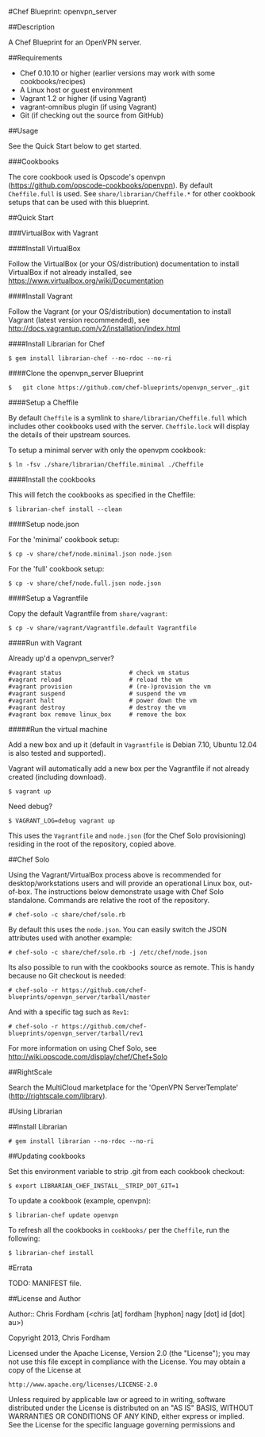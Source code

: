 #Chef Blueprint: openvpn_server

##Description

A Chef Blueprint for an OpenVPN server.

##Requirements

* Chef 0.10.10 or higher (earlier versions may work with some cookbooks/recipes)
* A Linux host or guest environment
* Vagrant 1.2 or higher (if using Vagrant)
* vagrant-omnibus plugin (if using Vagrant)
* Git (if checking out the source from GitHub)

##Usage

See the Quick Start below to get started.

###Cookbooks

The core cookbook used is Opscode's openvpn (https://github.com/opscode-cookbooks/openvpn).
By default `Cheffile.full` is used. See `share/librarian/Cheffile.*` for other cookbook setups that can be used with this blueprint. 

##Quick Start

###VirtualBox with Vagrant

####Install VirtualBox

Follow the VirtualBox (or your OS/distribution) documentation to install VirtualBox if not already installed, see https://www.virtualbox.org/wiki/Documentation

####Install Vagrant

Follow the Vagrant (or your OS/distribution) documentation to install Vagrant (latest version recommended), see http://docs.vagrantup.com/v2/installation/index.html

####Install Librarian for Chef

	$ gem install librarian-chef --no-rdoc --no-ri

####Clone the openvpn_server Blueprint

	$	git clone https://github.com/chef-blueprints/openvpn_server_.git

####Setup a Cheffile

By default `Cheffile` is a symlink to `share/librarian/Cheffile.full` which includes other cookbooks used with the server.
`Cheffile.lock` will display the details of their upstream sources.

To setup a minimal server with only the openvpm cookbook:

	$ ln -fsv ./share/librarian/Cheffile.minimal ./Cheffile

####Install the cookbooks

This will fetch the cookbooks as specified in the Cheffile:

	$ librarian-chef install --clean
  
####Setup node.json

For the 'minimal' cookbook setup:

	$ cp -v share/chef/node.minimal.json node.json

For the 'full' cookbook setup:

	$ cp -v share/chef/node.full.json node.json
  
####Setup a Vagrantfile

Copy the default Vagrantfile from `share/vagrant`:

	$ cp -v share/vagrant/Vagrantfile.default Vagrantfile

####Run with Vagrant

Already up'd a openvpn_server?

	#vagrant status                   # check vm status
	#vagrant reload                   # reload the vm
	#vagrant provision                # (re-)provision the vm
	#vagrant suspend                  # suspend the vm
	#vagrant halt                     # power down the vm
	#vagrant destroy                  # destroy the vm
	#vagrant box remove linux_box     # remove the box

#####Run the virtual machine

Add a new box and up it (default in `Vagrantfile` is Debian 7.10, Ubuntu 12.04 is also tested and supported).

Vagrant will automatically add a new box per the Vagrantfile if not already created (including download).

	$ vagrant up

Need debug?

	$ VAGRANT_LOG=debug vagrant up
	
This uses the `Vagrantfile` and `node.json` (for the Chef Solo provisioning) residing in the root of the repository, copied above.

##Chef Solo

Using the Vagrant/VirtualBox process above is recommended for desktop/workstations users and will provide an operational Linux box, out-of-box.
The instructions below demonstrate usage with Chef Solo standalone. Commands are relative the root of the repository.

	# chef-solo -c share/chef/solo.rb
	
By default this uses the `node.json`. You can easily switch the JSON attributes used with another example:

	# chef-solo -c share/chef/solo.rb -j /etc/chef/node.json
	
Its also possible to run with the cookbooks source as remote. This is handy because no Git checkout is needed:

	# chef-solo -r https://github.com/chef-blueprints/openvpn_server/tarball/master
	
And with a specific tag such as `Rev1`:

	# chef-solo -r https://github.com/chef-blueprints/openvpn_server/tarball/rev1

For more information on using Chef Solo, see http://wiki.opscode.com/display/chef/Chef+Solo

##RightScale

Search the MultiCloud marketplace for the 'OpenVPN ServerTemplate' (http://rightscale.com/library).

#Using Librarian

##Install Librarian

	# gem install librarian --no-rdoc --no-ri

##Updating cookbooks

Set this environment variable to strip .git from each cookbook checkout:

	$ export LIBRARIAN_CHEF_INSTALL__STRIP_DOT_GIT=1

To update a cookbook (example, openvpn):
	
	$ librarian-chef update openvpn

To refresh all the cookbooks in `cookbooks/` per the `Cheffile`, run the following:

	$ librarian-chef install
	
#Errata

TODO: MANIFEST file.

##License and Author

Author:: Chris Fordham (<chris [at] fordham [hyphon] nagy [dot] id [dot] au>)

Copyright 2013, Chris Fordham

Licensed under the Apache License, Version 2.0 (the "License");
you may not use this file except in compliance with the License.
You may obtain a copy of the License at

    http://www.apache.org/licenses/LICENSE-2.0

Unless required by applicable law or agreed to in writing, software
distributed under the License is distributed on an "AS IS" BASIS,
WITHOUT WARRANTIES OR CONDITIONS OF ANY KIND, either express or implied.
See the License for the specific language governing permissions and